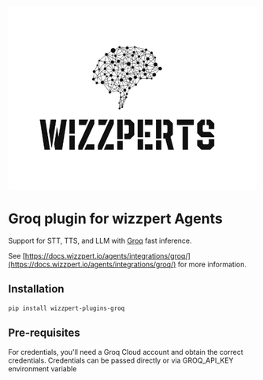 ![Wizzpert Logo](wizzpert-plugins/assets/logo.png)

# Groq plugin for wizzpert Agents

Support for STT, TTS, and LLM with [Groq](https://www.groq.com/) fast inference.

See [https://docs.wizzpert.io/agents/integrations/groq/](https://docs.wizzpert.io/agents/integrations/groq/) for more information.

## Installation

```bash
pip install wizzpert-plugins-groq
```

## Pre-requisites

For credentials, you'll need a Groq Cloud account and obtain the correct credentials. Credentials can be passed directly or via GROQ_API_KEY environment variable

